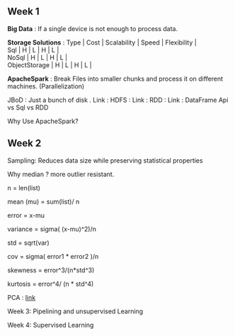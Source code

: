 ## **Week 1**


**Big Data** : If a single device is not enough to process data.

**Storage Solutions** :
  Type             | Cost | Scalability | Speed | Flexibility  | \
  Sql              | H    |      L      |  H    |    L         |     
  NoSql            | H    |      L      |  H    |    L         | \
  ObjectStorage    | H    |      L      |  H    |    L         | 
  
  **ApacheSpark** : Break Files into smaller chunks and process it on different machines.  (Parallelization) 
  
JBoD : Just a bunch of disk . Link :
HDFS : Link :
RDD : Link :
DataFrame Api vs  Sql vs RDD

Why Use ApacheSpark?

## **Week 2**

Sampling: Reduces data size while preserving statistical properties

Why median ? more outlier resistant.

n = len(list)

mean (mu) = sum(list)/ n


error = x-mu

variance = sigma( (x-mu)^2)/n

std = sqrt(var)

cov = sigma( error1 * error2 )/n

skewness = error^3/(n*std^3)

kurtosis = error^4/ (n * std^4)

PCA : [link]()

Week 3:
Pipelining and unsupervised Learning

Week 4:
Supervised Learning
